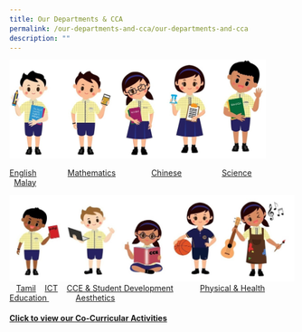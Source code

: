 ```yaml
---
title: Our Departments & CCA
permalink: /our-departments-and-cca/our-departments-and-cca
description: ""
---
```

<img src="/images/departments1.jpg" 
     style="width:90%">
		 
   [English](https://moe-wellingtonpri-staging.netlify.app/our-departments-and-cca/english)                          [Mathematics](https://moe-wellingtonpri-staging.netlify.app/our-departments-and-cca/mathematics)                [Chinese](https://moe-wellingtonpri-staging.netlify.app/our-departments-and-cca/chinese)                         [Science](https://moe-wellingtonpri-staging.netlify.app/our-departments-and-cca/science)                         [Malay](https://moe-wellingtonpri-staging.netlify.app/our-departments-and-cca/malay)
	 
![](/images/2%20(1).jpg)
   [Tamil](https://moe-wellingtonpri-staging.netlify.app/our-departments-and-cca/tamil)        [ICT](https://moe-wellingtonpri-staging.netlify.app/our-departments-and-cca/infocomm-technology-ict)        [CCE & Student Development](https://moe-wellingtonpri-staging.netlify.app/our-departments-and-cca/cce-n-student-development)             [Physical & Health Education ](https://moe-wellingtonpri-staging.netlify.app/our-departments-n-cca/physical-n-health-education)            [Aesthetics](https://moe-wellingtonpri-staging.netlify.app/our-departments-and-cca/aesthetics) 
	 
#### [Click to view our Co-Curricular Activities](https://moe-wellingtonpri-staging.netlify.app/our-departments-and-cca/cca)